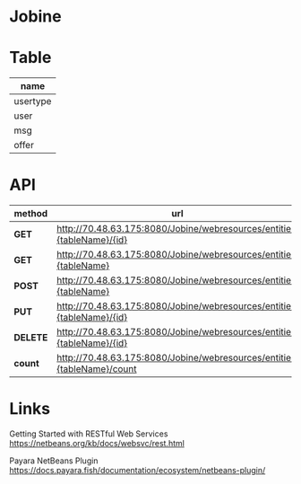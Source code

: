 # Jobine

# Table

|name|
|---|
|usertype|
|user|
|msg|
|offer|

# API

|method|url|
|------|---|
|**GET**|http://70.48.63.175:8080/Jobine/webresources/entities.{tableName}/{id}|
|**GET**|http://70.48.63.175:8080/Jobine/webresources/entities.{tableName}|
|**POST**|http://70.48.63.175:8080/Jobine/webresources/entities.{tableName} |
|**PUT**|http://70.48.63.175:8080/Jobine/webresources/entities.{tableName}/{id}|
|**DELETE**|http://70.48.63.175:8080/Jobine/webresources/entities.{tableName}/{id}|
|**count**|http://70.48.63.175:8080/Jobine/webresources/entities.{tableName}/count|

# Links
Getting Started with RESTful Web Services \
https://netbeans.org/kb/docs/websvc/rest.html

Payara NetBeans Plugin \
https://docs.payara.fish/documentation/ecosystem/netbeans-plugin/

